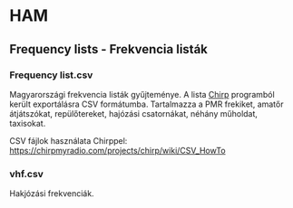 # HAM

## Frequency lists - Frekvencia listák

### Frequency list.csv
Magyarországi frekvencia listák gyűjteménye. A lista [Chirp](https://chirpmyradio.com/projects/chirp/wiki/Home) programból került exportálásra CSV formátumba. Tartalmazza a PMR frekiket, amatőr átjátszókat, repülőtereket, hajózási csatornákat, néhány műholdat, taxisokat.

CSV fájlok használata Chirppel: https://chirpmyradio.com/projects/chirp/wiki/CSV_HowTo

### vhf.csv
Hakjózási frekvenciák.
